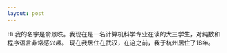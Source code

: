 ```yaml
---
layout: post
---
```

Hi 我的名字是俞景昳。我现在是一名计算机科学专业在读的大三学生，对纯数和程序语言非常感兴趣。
现在我居住在武汉，在这之前，我于杭州居住了18年。
<!-- <img src="/images/aboutme.jpg"> -->